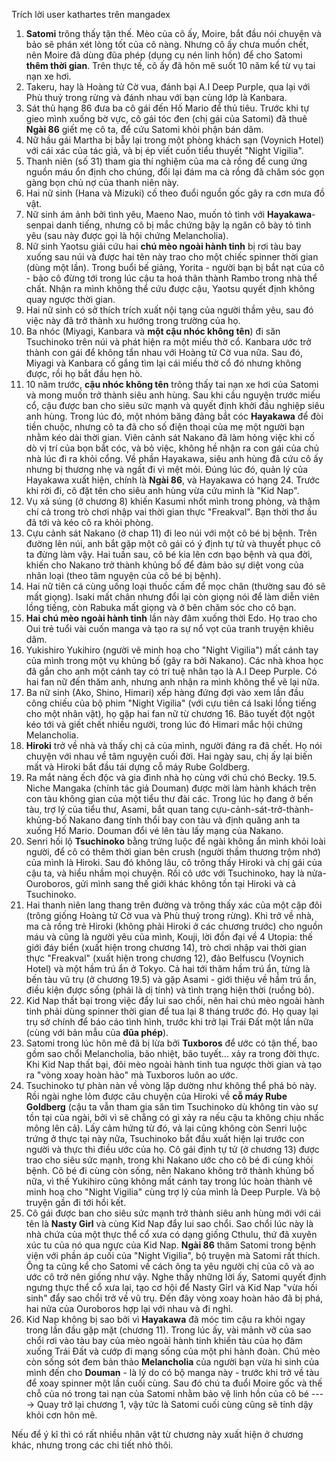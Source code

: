 Trích lời user kathartes trên mangadex

1. **Satomi** trông thấy tận thế. Mèo của cô ấy, Moire, bắt đầu nói chuyện và bảo sẽ phán xét lòng tốt của cô nàng. Nhưng cô ấy chưa muốn chết, nên Moire đã dùng đũa phép (dụng cụ nén linh hồn) để cho Satomi **thêm thời gian**. Trên thực tế, cô ấy đã hôn mê suốt 10 năm kể từ vụ tai nạn xe hơi.
2. Takeru, hay là Hoàng tử Cờ vua, đánh bại A.I Deep Purple, qua lại với Phù thuỷ trong rừng và đánh nhau với bạn cùng lớp là Kanbara.
3. Sát thủ hạng 86 đưa ba cô gái đến Hố Mario để thủ tiêu. Trước khi tự gieo mình xuống bờ vực, cô gái tóc đen (chị gái của Satomi) đã thuê **Ngài 86** giết mẹ cô ta, để cứu Satomi khỏi phận bán dâm.
4. Nữ hầu gái Martha bị bẫy lại trong một phòng khách sạn (Voynich Hotel) với cái xác của tác giả, và bị ép viết cuốn tiểu thuyết "Night Vigilia".
5. Thanh niên (số 31) tham gia thí nghiệm của ma cà rồng để cung ứng nguồn máu ổn định cho chúng, đổi lại đám ma cà rồng đã chăm sóc gọn gàng bọn chủ nợ của thanh niên này.
6. Hai nữ sinh (Hana và Mizuki) cố theo đuổi nguồn gốc gây ra cơn mưa đồ vật.
7. Nữ sinh ám ảnh bởi tình yêu, Maeno Nao, muốn tỏ tình với **Hayakawa**-senpai danh tiếng, nhưng cô bị mắc chứng bậy lạ ngăn cô bày tỏ tình yêu (sau này được gọi là hội chứng Melancholia).
8. Nữ sinh Yaotsu giải cứu hai **chú mèo ngoài hành tinh** bị rơi tàu bay xuống sau núi và được hai tên này trao cho một chiếc spinner thời gian (dùng một lần). Trong buổi bế giảng, Yorita - người bạn bị bắt nạt của cô - bảo cô đừng tới trong lúc cậu ta hoá thân thành Rambo trong nhà thể chất. Nhận ra mình không thể cứu được cậu, Yaotsu quyết định không quay ngược thời gian.
9. Hai nữ sinh có sở thích trích xuất nội tạng của người thầm yêu, sau đó việc này đã trở thành xu hướng trong trường của họ.
10. Ba nhóc (Miyagi, Kanbara và **một cậu nhóc không tên**) đi săn Tsuchinoko trên núi và phát hiện ra một miếu thờ cổ. Kanbara ước trở thành con gái để không tẩn nhau với Hoàng tử Cờ vua nữa. Sau đó, Miyagi và Kanbara cố gắng tìm lại cái miếu thờ cổ đó nhưng không được, rồi họ bắt đầu hẹn hò.
11. 10 năm trước, **cậu nhóc không tên** trông thấy tai nạn xe hơi của Satomi và mong muốn trở thành siêu anh hùng. Sau khi cầu nguyện trước miếu cổ, cậu được ban cho siêu sức mạnh và quyết định khởi đầu nghiệp siêu anh hùng. Trong lúc đó, một nhóm băng đảng bắt cóc **Hayakawa** để đòi tiền chuộc, nhưng cô ta đã cho số điện thoại của mẹ một người bạn nhằm kéo dài thời gian. Viên cảnh sát Nakano đã làm hỏng việc khi cố dò vị trí của bọn bắt cóc, và bỏ việc, không hề nhận ra con gái của chủ nhà lúc đi ra khỏi cổng. Về phần Hayakawa, siêu anh hùng đã cứu cô ấy nhưng bị thương nhẹ và ngất đi vì mệt mỏi. Đúng lúc đó, quản lý của Hayakawa xuất hiện, chính là **Ngài 86**, và Hayakawa có hạng 24. Trước khi rời đi, cô đặt tên cho siêu anh hùng vừa cứu mình là "Kid Nap".
12. Vụ xả súng (ở chương 8) khiến Kasumi nhốt mình trong phòng, và thậm chí cả trong trò chơi nhập vai thời gian thực "Freakval". Bạn thời thơ ấu đã tới và kéo cô ra khỏi phòng.
13. Cựu cảnh sát Nakano (ở chap 11) đi leo núi với một cô bé bị bệnh. Trên đường lên núi, anh bắt gặp một cô gái có ý định tự tử và thuyết phục cô ta đừng làm vậy. Hai tuần sau, cô bé kia lên cơn bạo bệnh và qua đời, khiến cho Nakano trở thành khủng bố để đảm bảo sự diệt vong của nhân loại (theo tâm nguyện của cô bé bị bệnh).
14. Hai nữ tiên cá cùng uống loại thuốc cấm để mọc chân (thường sau đó sẽ mất giọng). Isaki mất chân nhưng đổi lại còn giọng nói để làm diễn viên lồng tiếng, còn Rabuka mất giọng và ở bên chăm sóc cho cô bạn.
15. **Hai chú mèo ngoài hành tinh** lần này đâm xuống thời Edo. Họ trao cho Oui trẻ tuổi vài cuốn manga và tạo ra sự nổ vọt của tranh truyện khiêu dâm.
16. Yukishiro Yukihiro (người vẽ minh hoạ cho "Night Vigilia") mất cánh tay của mình trong một vụ khủng bố (gây ra bởi Nakano). Các nhà khoa học đã gắn cho anh một cánh tay có trí tuệ nhân tạo là A.I Deep Purple. Có hai fan nữ đến thăm anh, nhưng anh nhận ra mình không thể vẽ lại nữa.
17. Ba nữ sinh (Ako, Shino, Himari) xếp hàng đứng đợi vào xem lần đầu công chiếu của bộ phim "Night Vigilia" (với cựu tiên cá Isaki lồng tiếng cho một nhân vật), họ gặp hai fan nữ từ chương 16. Bão tuyết đột ngột kéo tới và giết chết nhiều người, trong lúc đó Himari mắc hội chứng Melancholia.
18. **Hiroki** trở về nhà và thấy chị cả của mình, người đáng ra đã chết. Họ nói chuyện với nhau về tâm nguyện cuối đời. Hai ngày sau, chị ấy lại biến mất và Hiroki bắt đầu tái dựng cỗ máy Rube Goldberg.
19. Ra mắt nàng ếch độc và gia đình nhà họ cùng với chú chó Becky.
19.5. Niche Mangaka (chính tác giả Douman) được mời làm hành khách trên con tàu không gian của một tiểu thư đài các. Trong lúc họ đang ở bến tàu, trợ lý của tiểu thư, Asami, bắt quan tang cựu-cảnh-sát-trở-thành-khủng-bố Nakano đang tính thổi bay con tàu và định quăng anh ta xuống Hố Mario. Douman đổi vé lên tàu lấy mạng của Nakano.
20. Senri hối lộ **Tsuchinoko** bằng trứng luộc để ngài không ẩn mình khỏi loài người, để cô có thêm thời gian bên crush (người thầm thương trộm nhớ) của mình là Hiroki. Sau đó không lâu, cô trông thấy Hiroki và chị gái của cậu ta, và hiểu nhầm mọi chuyện. Rồi cô ước với Tsuchinoko, hay là nửa-Ouroboros, gửi mình sang thế giới khác không tồn tại Hiroki và cả Tsuchinoko.
21. Hai thanh niên lang thang trên đường và trông thấy xác của một cặp đôi (trông giống Hoàng tử Cờ vua và Phù thuỷ trong rừng). Khi trở về nhà, ma cà rồng trẻ Hiroki (không phải Hiroki ở các chương trước) cho nguồn máu và cũng là người yêu của mình, Kouji, lời đồn đại về 4 Utopia: thế giới đáy biển (xuất hiện trong chương 14), trò chơi nhập vai thời gian thực "Freakval" (xuất hiện trong chương 12), đảo Belfuscu (Voynich Hotel) và một hầm trú ẩn ở Tokyo. Cả hai tới thăm hầm trú ẩn, từng là bến tàu vũ trụ (ở chương 19.5) và gặp Asami - giới thiệu về hầm trú ẩn, điều kiện được sống (phải là dị tính) và tình trạng hiện thời (ruồng bỏ).
22. Kid Nap thất bại trong việc đẩy lui sao chổi, nên hai chú mèo ngoài hành tinh phải dùng spinner thời gian để tua lại 8 tháng trước đó. Họ quay lại trụ sở chính để báo cáo tình hình, trước khi trở lại Trái Đất một lần nữa (cùng với bản mẫu của **đũa phép**).
23. Satomi trong lúc hôn mê đã bị lừa bởi **Tuxboros** để ước có tận thế, bao gồm sao chổi Melancholia, bão nhiệt, bão tuyết... xảy ra trong đời thực. Khi Kid Nap thất bại, đôi mèo ngoài hành tinh tua ngược thời gian và tạo ra "vòng xoay hoàn hảo" mà Tuxboros luôn ao ước.
24. Tsuchinoko tự phàn nàn về vòng lặp dường như không thể phá bỏ này. Rồi ngài nghe lỏm được câu chuyện của Hiroki về **cỗ máy Rube Goldberg** (cậu ta vẫn tham gia săn tìm Tsuchinoko dù không tin vào sự tồn tại của ngài, bởi vì sẽ chẳng có gì xảy ra nếu cậu ta không chịu nhấc mông lên cả). Lấy cảm hứng từ đó, vả lại cũng không còn Senri luộc trứng ở thực tại này nữa, Tsuchinoko bắt đầu xuất hiện lại trước con người và thực thi điều ước của họ. Cô gái định tự tử (ở chương 13) được trao cho siêu sức mạnh, trong khi Nakano ước cho cô bé đi cùng khỏi bệnh. Cô bé đi cùng còn sống, nên Nakano không trở thành khủng bố nữa, vì thế Yukihiro cũng không mất cánh tay trong lúc hoàn thành vẽ minh hoạ cho "Night Vigilia" cùng trợ lý của mình là Deep Purple. Và bộ truyện gần đi tới hồi kết.
25. Cô gái được ban cho siêu sức mạnh trở thành siêu anh hùng mới với cái tên là **Nasty Girl** và cùng Kid Nap đẩy lui sao chổi. Sao chổi lúc này là nhà chứa của một thực thể cổ xưa có dạng giống Cthulu, thứ đã xuyên xúc tu của nó qua ngực của Kid Nap. **Ngài 86** thăm Satomi trong bệnh viện với phần áp cuối của "Night Vigilia", bộ truyện mà Satomi rất thích. Ông ta cũng kể cho Satomi về cách ông ta yêu người chị của cô và ao ước cô trở nên giống như vậy. Nghe thấy những lời ấy, Satomi quyết định ngưng thực thể cổ xưa lại, tạo cơ hội để Nasty Gỉrl và Kid Nap "vừa hồi sinh" đẩy sao chổi trở về vũ trụ. Đến đây vòng xoay hoàn hảo đã bị phá, hai nửa của Ouroboros hợp lại với nhau và đi nghỉ.
26. Kid Nap không bị sao bởi vì **Hayakawa** đã móc tim cậu ra khỏi ngay trong lần đầu gặp mặt (chương 11). Trong lúc ấy, vài mảnh vỡ của sao chổi rơi vào tàu bay của mèo ngoài hành tinh khiến tàu của họ đâm xuống Trái Đất và cướp đi mạng sống của một phi hành đoàn. Chú mèo còn sống sót đem bản thảo **Melancholia** của người bạn vừa hi sinh của mình đến cho **Douman** - là lý do có bộ manga này - trước khi trở về tàu để xoay spinner một lần cuối cùng. Sau đó chú ta đuổi Moire gốc và thế chỗ của nó trong tai nạn của Satomi nhằm bảo vệ linh hồn của cô bé ----> Quay trở lại chương 1, vậy tức là Satomi cuối cùng cũng sẽ tỉnh dậy khỏi cơn hôn mê.

Nếu để ý kĩ thì có rất nhiều nhân vật từ chương này xuất hiện ở chương khác, nhưng trong các chi tiết nhỏ thôi.